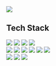 <img src="https://capsule-render.vercel.app/api?type=waving&color=auto&height=200&section=header&text=Hyukjun's%20Github&fontSize=90" />

## Tech Stack
<img src="https://img.shields.io/badge/HTML-E34F26?style=flat&logo=html5&logoColor=white"/> <img src="https://img.shields.io/badge/CSS-1572B6?style=flat&logo=css3&logoColor=white"/> <img src="https://img.shields.io/badge/Sass-CC6699?style=flat&logo=sass&logoColor=white"/> <img src="https://img.shields.io/badge/Styled_Components-DB7093?style=flat&logo=styledcomponents&logoColor=white"/><br/>
<img src="https://img.shields.io/badge/JavaScript-F7DF1E?style=flat&logo=javascript&logoColor=black"/> <img src="https://img.shields.io/badge/TypeScript-3178C6?style=flat&logo=typescript&logoColor=white"/> <img src="https://img.shields.io/badge/React-61DAFB?style=flat&logo=react&logoColor=white"/> <img src="https://img.shields.io/badge/Next.js-000000?style=flat&logo=nextdotjs&logoColor=white"/> <img src="https://img.shields.io/badge/React%20Native-ffffff?style=flat&logo=react&logoColor=61DAFB"/> <img src="https://img.shields.io/badge/Flutter-ffffff?style=flat&logo=react&logoColor=61DAFB"/><br/>
<img src="https://img.shields.io/badge/MongoDB-47A248?style=flat&logo=mongodb&logoColor=white"/> <img src="https://img.shields.io/badge/Mongoose-880000?style=flat&logo=mongoose&logoColor=white"/> <img src="https://img.shields.io/badge/Firebase-FFCA28?style=flat&logo=firebase&logoColor=white"/>
